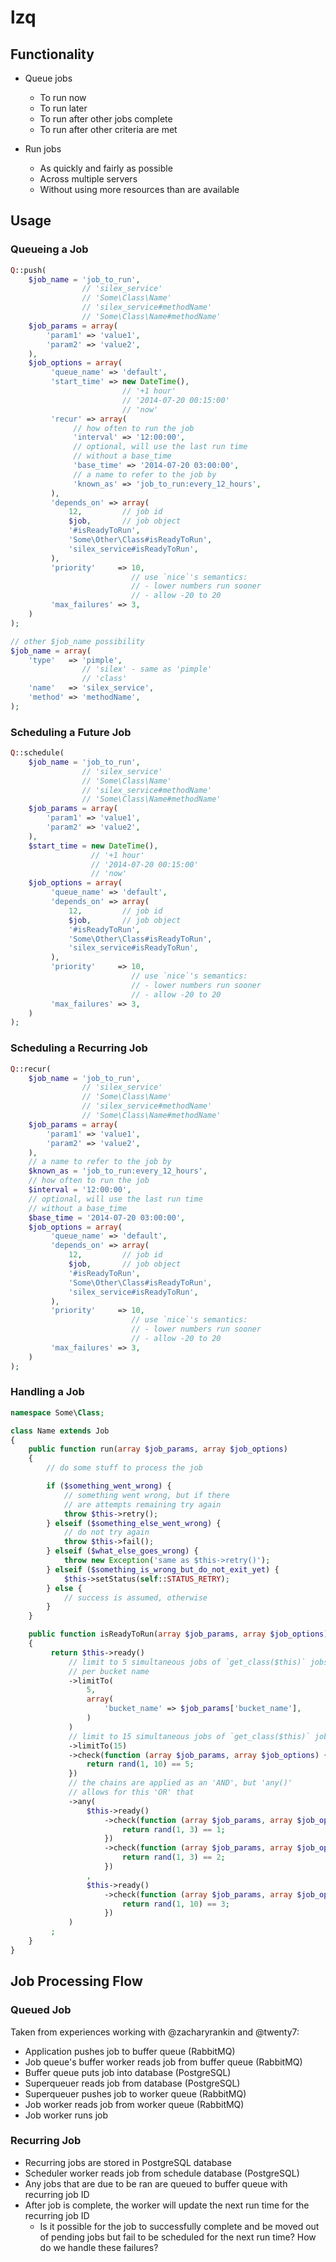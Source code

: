 # lzq

## Functionality

 - Queue jobs
   - To run now
   - To run later
   - To run after other jobs complete
   - To run after other criteria are met

 - Run jobs
   - As quickly and fairly as possible
   - Across multiple servers
   - Without using more resources than are available

## Usage

### Queueing a Job
~~~php
Q::push(
    $job_name = 'job_to_run',
                // 'silex_service'
                // 'Some\Class\Name'
                // 'silex_service#methodName'
                // 'Some\Class\Name#methodName'
    $job_params = array(
        'param1' => 'value1',
        'param2' => 'value2',
    ),
    $job_options = array(
         'queue_name' => 'default',
         'start_time' => new DateTime(),
                         // '+1 hour'
                         // '2014-07-20 00:15:00'
                         // 'now'
         'recur' => array(
              // how often to run the job
              'interval' => '12:00:00',
              // optional, will use the last run time
              // without a base_time
              'base_time' => '2014-07-20 03:00:00',
              // a name to refer to the job by
              'known_as' => 'job_to_run:every_12_hours',
         ),
         'depends_on' => array(
             12,         // job id
             $job,       // job object
             '#isReadyToRun',
             'Some\Other\Class#isReadyToRun',
             'silex_service#isReadyToRun',
         ),
         'priority'     => 10,
                           // use `nice`'s semantics:
                           // - lower numbers run sooner
                           // - allow -20 to 20
         'max_failures' => 3,
    )
);

// other $job_name possibility
$job_name = array(
    'type'   => 'pimple',
                // 'silex' - same as 'pimple'
                // 'class'
    'name'   => 'silex_service',
    'method' => 'methodName',
);
~~~

### Scheduling a Future Job
~~~php
Q::schedule(
    $job_name = 'job_to_run',
                // 'silex_service'
                // 'Some\Class\Name'
                // 'silex_service#methodName'
                // 'Some\Class\Name#methodName'
    $job_params = array(
        'param1' => 'value1',
        'param2' => 'value2',
    ),
    $start_time = new DateTime(),
                  // '+1 hour'
                  // '2014-07-20 00:15:00'
                  // 'now'
    $job_options = array(
         'queue_name' => 'default',
         'depends_on' => array(
             12,         // job id
             $job,       // job object
             '#isReadyToRun',
             'Some\Other\Class#isReadyToRun',
             'silex_service#isReadyToRun',
         ),
         'priority'     => 10,
                           // use `nice`'s semantics:
                           // - lower numbers run sooner
                           // - allow -20 to 20
         'max_failures' => 3,
    )
);
~~~

### Scheduling a Recurring Job
~~~php
Q::recur(
    $job_name = 'job_to_run',
                // 'silex_service'
                // 'Some\Class\Name'
                // 'silex_service#methodName'
                // 'Some\Class\Name#methodName'
    $job_params = array(
        'param1' => 'value1',
        'param2' => 'value2',
    ),
    // a name to refer to the job by
    $known_as = 'job_to_run:every_12_hours',
    // how often to run the job
    $interval = '12:00:00',
    // optional, will use the last run time
    // without a base_time
    $base_time = '2014-07-20 03:00:00',
    $job_options = array(
         'queue_name' => 'default',
         'depends_on' => array(
             12,         // job id
             $job,       // job object
             '#isReadyToRun',
             'Some\Other\Class#isReadyToRun',
             'silex_service#isReadyToRun',
         ),
         'priority'     => 10,
                           // use `nice`'s semantics:
                           // - lower numbers run sooner
                           // - allow -20 to 20
         'max_failures' => 3,
    )
);
~~~

### Handling a Job
~~~php
namespace Some\Class;

class Name extends Job
{
    public function run(array $job_params, array $job_options)
    {
        // do some stuff to process the job

        if ($something_went_wrong) {
            // something went wrong, but if there
            // are attempts remaining try again
            throw $this->retry();
        } elseif ($something_else_went_wrong) {
            // do not try again
            throw $this->fail();
        } elseif ($what_else_goes_wrong) {
            throw new Exception('same as $this->retry()');
        } elseif ($something_is_wrong_but_do_not_exit_yet) {
            $this->setStatus(self::STATUS_RETRY);
        } else {
            // success is assumed, otherwise
        }
    }

    public function isReadyToRun(array $job_params, array $job_options)
    {
         return $this->ready()
             // limit to 5 simultaneous jobs of `get_class($this)` jobs
             // per bucket name
             ->limitTo(
                 5,
                 array(
                     'bucket_name' => $job_params['bucket_name'],
                 )
             )
             // limit to 15 simultaneous jobs of `get_class($this)` jobs
             ->limitTo(15)
             ->check(function (array $job_params, array $job_options) {
                 return rand(1, 10) == 5;
             })
             // the chains are applied as an 'AND', but 'any()'
             // allows for this 'OR' that
             ->any(
                 $this->ready()
                     ->check(function (array $job_params, array $job_options) {
                         return rand(1, 3) == 1;
                     })
                     ->check(function (array $job_params, array $job_options) {
                         return rand(1, 3) == 2;
                     })
                 ,
                 $this->ready()
                     ->check(function (array $job_params, array $job_options) {
                         return rand(1, 10) == 3;
                     })
             )
         ;
    }
}
~~~

## Job Processing Flow

### Queued Job

Taken from experiences working with @zacharyrankin and @twenty7:

 - Application pushes job to buffer queue (RabbitMQ)
 - Job queue's buffer worker reads job from buffer queue (RabbitMQ)
 - Buffer queue puts job into database (PostgreSQL)
 - Superqueuer reads job from database (PostgreSQL)
 - Superqueuer pushes job to worker queue (RabbitMQ)
 - Job worker reads job from worker queue (RabbitMQ)
 - Job worker runs job

### Recurring Job

 - Recurring jobs are stored in PostgreSQL database
 - Scheduler worker reads job from schedule database (PostgreSQL)
 - Any jobs that are due to be ran are queued to buffer queue with recurring job
   ID
 - After job is complete, the worker will update the next run time for the
   recurring job ID
    - Is it possible for the job to successfully complete and be moved out of
      pending jobs but fail to be scheduled for the next run time?  How do we handle these failures?
